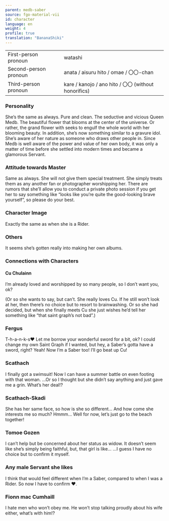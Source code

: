 ```yaml
---
parent: medb-saber
source: fgo-material-vii
id: character
language: en
weight: 4
profile: true
translation: "BananaShiki"
---
```


<table>
  <tr><td>First-person pronoun</td><td>watashi</td></tr>
  <tr><td>Second-person pronoun</td><td>anata / aisuru hito / omae / 〇〇-chan</td></tr>
  <tr><td>Third-person pronoun</td><td>kare / kanojo / ano hito / 〇〇 (without honorifics)</td></tr>
</table>

### Personality

She’s the same as always.
Pure and clean. The seductive and vicious Queen Medb.
The beautiful flower that blooms at the center of the universe.
Or rather, the grand flower with seeks to engulf the whole world with her blooming beauty.
In addition, she’s now something similar to a gravure idol. She’s aware of her nature as someone who draws other people in.
Since Medb is well aware of the power and value of her own body, it was only a matter of time before she settled into modern times and became a glamorous Servant.

### Attitude towards Master

Same as always.
She will not give them special treatment. She simply treats them as any another fan or photographer worshipping her.
There are rumors that she’ll allow you to conduct a private photo session if you get her to say something like “looks like you’re quite the good-looking brave yourself”, so please do your best.

### Character Image

Exactly the same as when she is a Rider.

### Others

It seems she’s gotten really into making her own albums.

### Connections with Characters

#### Cu Chulainn

I’m already loved and worshipped by so many people, so I don’t want you, ok?

(Or so she wants to say, but can’t. She really loves Cu. If he still won’t look at her, then there’s no choice but to resort to brainwashing. Or so she had decided, but when she finally meets Cu she just wishes he’d tell her something like “that saint graph’s not bad”.)

### Fergus

T-h-a-n-k-s❤
Let me borrow your wonderful sword for a bit, ok?
I could change my own Saint Graph if I wanted, but hey, a Saber’s gotta have a sword, right?
Yeah! Now I’m a Saber too!
I’ll go beat up Cu!

### Scathach

I finally got a swimsuit!
Now I can have a summer battle on even footing with that woman.
…Or so I thought but she didn’t say anything and just gave me a grin. What’s her deal!?

### Scathach-Skadi

She has her same face, so how is she so different…
And how come she interests me so much?
Hmmm…
Well for now, let’s just go to the beach together!

### Tomoe Gozen

I can’t help but be concerned about her status as widow.
It doesn’t seem like she’s simply being faithful, but, that girl is like…
…I guess I have no choice but to confirm it myself.

### Any male Servant she likes

I think that would feel different when I’m a Saber, compared to when I was a Rider.
So now I have to confirm ❤.

### Fionn mac Cumhaill

I hate men who won’t obey me.
He won’t stop talking proudly about his wife either, what’s with him!?
